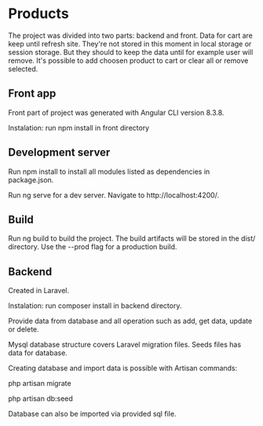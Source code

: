 # Products

The project was divided into two parts: backend and front.
Data for cart are keep until refresh site. They're not stored in this moment in local storage or session storage. But they should to keep the data until for example user will remove. It's possible to add choosen product to cart or clear all or remove selected. 

## Front app
Front part of project was generated with Angular CLI version 8.3.8.

Instalation: run npm install in front directory

## Development server
Run npm install to install all modules listed as dependencies in package.json.

Run ng serve for a dev server. Navigate to http://localhost:4200/.

## Build
Run ng build to build the project. The build artifacts will be stored in the dist/ directory. Use the --prod flag for a production build.

## Backend
Created in Laravel.

Instalation: run composer install in backend directory.

Provide data from database and all operation such as add, get data, update or delete.

Mysql database structure covers Laravel migration files. Seeds files has data for database.

Creating database and import data is possible with Artisan commands:

php artisan migrate

php artisan db:seed

Database can also be imported via provided sql file.
